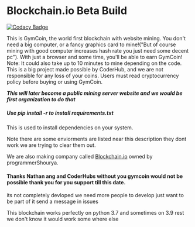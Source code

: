 # Blockchain.io Beta Build
[![Codacy Badge](https://app.codacy.com/project/badge/Grade/5b9cb5e646824741882cdbdb5479840d)](https://www.codacy.com/gh/CoderHubs/GymCoin/dashboard?utm_source=github.com&amp;utm_medium=referral&amp;utm_content=CoderHubs/GymCoin&amp;utm_campaign=Badge_Grade) 

This is GymCoin, the world first blockchain with website mining. You don't need a big computer, or a fancy graphics card to mine!("But of course mining with good computer increases hash rate you just need some decent pc"). With just a browser and some time, you'll be able to earn GymCoin! Note: It could also take up to 10 minutes to mine depending on the code. This is a big project made possible by CoderHub, and we are not responsible for any loss of your coins. Users must read cryptocurrency policy before buying or using GymCoin.

**_This will later become a public mining server website and we would be first organization to do that_**

<h5> Use pip install -r to install requirements.txt</h5>

<p> This is used to install dependencies on your system.</p><p>Note there are some enviorments are listed near this description they dont work we are trying to clear them out.</p>

We are also making company called [Blockchain.io](blockchain.io) owned by programmerShourya.

<h4>Thanks Nathan ang and CoderHubs without you gymcoin would not be possible thank you for you support till this date. </h4>
its not completely devloped we need more people to develop just want to be part of it send a message in issues

This blockchain works perfectly on python 3.7 and sometimes on 3.9 rest we don't know it would work some where else
